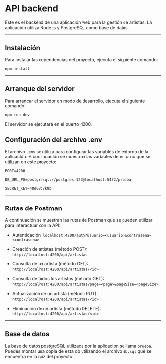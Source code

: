 
# API backend

Este es el backend de una aplicación web para la gestión de artistas. La aplicación utiliza Node.js y PostgreSQL como base de datos.

---

## Instalación

Para instalar las dependencias del proyecto, ejecuta el siguiente comando:

<code>npm install </code>

---
## Arranque del servidor

Para arrancar el servidor en modo de desarrollo, ejecuta el siguiente comando:

<code>npm run dev</code>

El servidor se ejecutará en el puerto 4200.

## Configuración del archivo .env

El archivo `.env` se utiliza para configurar las variables de entorno de la aplicación. A continuación se muestran las variables de entorno que se utilizan en este proyecto:

```
PORT=4200

DB_URL_PG=postgresql://postgres:123@localhost:5432/prueba 

SECRET_KEY=48dGvc7k8b

```
---
## Rutas de Postman

A continuación se muestran las rutas de Postman que se pueden utilizar para interactuar con la API:

- Autenticación: `localhost:4200/auth?usuario=<usuario>&contrasena=<contrasena>`
<!-- Nota: Esta ruta necesita enviar por parametro usuario y contraseña reemplaza <usuario>, <contrasena> por los datos correspondientes -->
- Creación de artistas (método POST): `http://localhost:4200/api/artistas`
<!-- Nota: Recuerda enviar todos los campos en el body que son requeridos para poder ingresar un nuevo usuario.-->
- Consulta de un artista (método GET): `http://localhost:4200/api/artistas/<id>`
<!-- Nota: Esta ruta necesita enviar por parametro el id del artista a consultar, reemplaza <id> por el id correspondiente -->
- Consulta de todos los artistas (método GET): `http://localhost:4200/api/artistas?page=<page>&pageSize=<pageSize>`
<!-- Nota: Esta ruta necesita enviar por parametro page y pageSize reemplaza <page> y <pageSize> por los datos correspondientes para lograr una paginacion.-->
- Actualización de un artista (método PUT): `http://localhost:4200/api/artistas/<id>`
<!-- Nota: Esta ruta necesita enviar por parametro el id del artista a consultar, para luego poder actualizar, reemplaza <id> por el dato correspondiente -->
- Eliminación de un artista (método DELETE): `http://localhost:4200/api/artistas/<id>`
<!-- Nota: Esta ruta necesita enviar por parametro el id del artista a consultar, para luego poder eliminar, reemplaza <id> por el dato correspondiente -->
---
## Base de datos

La base de datos postgreSQL utilizada por la aplicacion se llama `prueba`. Puedes montar una copia de esta db utilizando el archivo `db.sql` que se encuentra en la raiz del proyecto.
